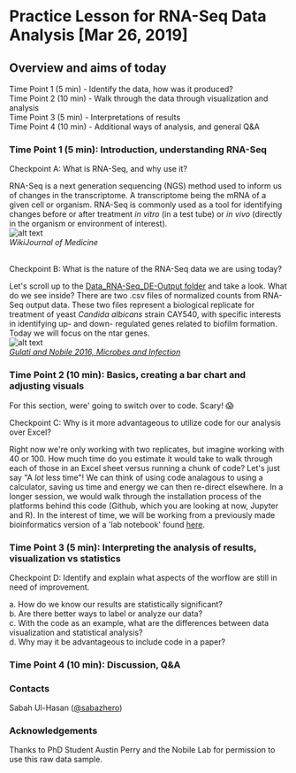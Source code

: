 # Practice Lesson for RNA-Seq Data Analysis [Mar 26, 2019]

## Overview and aims of today
Time Point 1 (5 min) - Identify the data, how was it produced? </br>
Time Point 2 (10 min) - Walk through the data through visualization and analysis </br>
Time Point 3 (5 min) - Interpretations of results </br>
Time Point 4 (10 min) - Additional ways of analysis, and general Q&A </br>

### Time Point 1 (5 min): Introduction, understanding RNA-Seq
Checkpoint A: What is RNA-Seq, and why use it? </br> 

RNA-Seq is a next generation sequencing (NGS) method used to inform us of changes in the transcriptome. A transcriptome being the mRNA of a given cell or organism. RNA-Seq is commonly used as a tool for identifying changes before or after treatment *in vitro* (in a test tube) or *in vivo* (directly in the organism or environment of interest). </br>
![alt text](https://upload.wikimedia.org/wikipedia/commons/thumb/f/f3/Summary_of_RNA-Seq.svg/500px-Summary_of_RNA-Seq.svg.png)</br>
*WikiJournal of Medicine* </br></br>

Checkpoint B: What is the nature of the RNA-Seq data we are using today? </br> 

Let's scroll up to the [Data_RNA-Seq_DE-Output folder](https://github.com/sabahzero/Lesson-Plan_RNA-Seq/tree/master/Data_RNA-Seq_DE-Output) and take a look. What do we see inside? There are two .csv files of normalized counts from RNA-Seq output data. These two files represent a biological replicate for treatment of yeast *Candida albicans* strain CAY540, with specific interests in identifying up- and down- regulated genes related to biofilm formation. Today we will focus on the ntar genes. </br>
![alt text](https://ars.els-cdn.com/content/image/1-s2.0-S1286457916000095-gr2.jpg) </br>
*[Gulati and Nobile 2016, Microbes and Infection](https://www.sciencedirect.com/science/article/pii/S1286457916000095)*


### Time Point 2 (10 min): Basics, creating a bar chart and adjusting visuals
For this section, were' going to switch over to code. Scary! 😱 </br>

Checkpoint C: Why is it more advantageous to utilize code for our analysis over Excel? </br>

Right now we're only working with two replicates, but imagine working with 40 or 100. How much time do you estimate it would take to walk through each of those in an Excel sheet versus running a chunk of code? Let's just say "A *lot* less time"! We can think of using code analagous to using a calculator, saving us time and energy we can then re-direct elsewhere. In a longer session, we would walk through the installation process of the platforms behind this code (Github, which you are looking at now, Jupyter and R). In the interest of time, we will be working from a previously made bioinformatics version of a 'lab notebook' found [here](https://github.com/sabahzero/Lesson-Plan_RNA-Seq/blob/master/RNA-Seq_Lesson-Plan_R.ipynb). 

### Time Point 3 (5 min): Interpreting the analysis of results, visualization vs statistics

Checkpoint D: Identify and explain what aspects of the worflow are still in need of improvement.  </br>

a. How do we know our results are statistically significant? </br>
b. Are there better ways to label or analyze our data? </br>
c. With the code as an example, what are the differences between data visualization and statistical analysis? </br>
d. Why may it be advantageous to include code in a paper? </br>

### Time Point 4 (10 min): Discussion, Q&A 

### Contacts
Sabah Ul-Hasan ([@sabazhero](https://github.com/sabahzero)) </br>

### Acknowledgements
Thanks to PhD Student Austin Perry and the Nobile Lab for permission to use this raw data sample.
